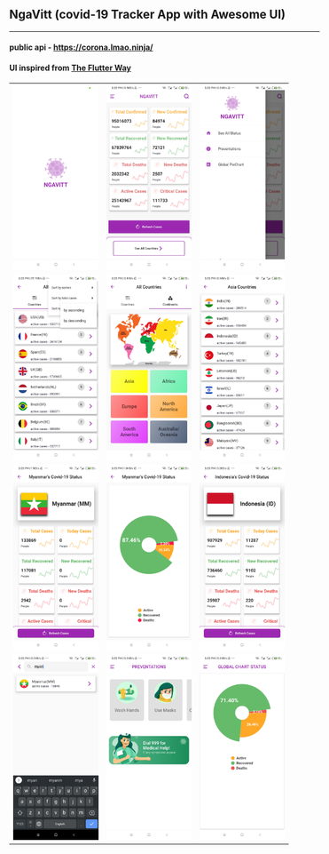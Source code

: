 ## NgaVitt (covid-19 Tracker App with Awesome UI)
<hr width='560' color="grey">

#### public api - https://corona.lmao.ninja/
#### UI inspired from [The Flutter Way](https://youtu.be/axWBN1aotQk)

<table>
		<tr>
			<td>
				<img src="screenshots/splash_screen.jpg" alt="">
			</td>
			<td>
				<img src="screenshots/global_status.jpg" alt="">
			</td>
			<td>
				<img src="screenshots/sidebarmenu.jpg" alt="">
			</td>
		</tr>
		<tr>
			<td>
				<img src="screenshots/sorting.jpg" alt="">
			</td>
			<td>
				<img src="screenshots/continents.jpg" alt="">
			</td>
			<td>
				<img src="screenshots/continets_countries.jpg" alt="">
			</td>
		</tr>
		<tr>
			<td>
				<img src="screenshots/country.jpg" alt="">
			</td>
			<td>
				<img src="screenshots/country_piechart.jpg" alt="">
			</td>
			<td>
				<img src="screenshots/country2.jpg" alt="">
			</td>
		</tr>
		<tr>
			<td>
				<img src="screenshots/searching.jpg" alt="">
			</td>
			<td>
				<img src="screenshots/preventationi.jpg" alt="">
			</td>
			<td>
				<img src="screenshots/global_pie_chart_status.jpg" alt="">
			</td>
		</tr>
</table>
